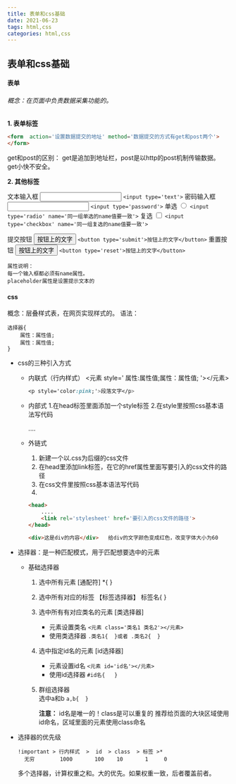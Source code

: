 ```yaml
---
title: 表单和css基础
date: 2021-06-23
tags: html,css
categories: html,css
---
```

## 表单和css基础
#### 表单
###### 概念：在页面中负责数据采集功能的。

**1. 表单标签**

```html
<form  action='设置数据提交的地址' method='数据提交的方式有get和post两个'>
</form>
```


get和post的区别：
    get是追加到地址栏，post是以http的post机制传输数据。
    get小快不安全。

<!--more-->
**2. 其他标签**

文本输入框  <input type='text'> `<input type='text'>`
密码输入框  <input type='password'> `<input type='password'>`
单选       <input type='radio'> `<input type='radio' name='同一组单选的name值要一致'>`
复选       <input type='checkbox'> `<input type='checkbox' name='同一组复选的name值要一致'>`

提交按钮   <button type='submit'>按钮上的文字</button> `<button type='submit'>按钮上的文字</button>`
重置按钮   <button type='reset'>按钮上的文字</button> `<button type='reset'>按钮上的文字</button>`

```
属性说明：
每一个输入框都必须有name属性。
placeholder属性是设置提示文本的
```
#### css

概念：层叠样式表，在网页实现样式的。
语法：
```
选择器{
    属性：属性值;
    属性：属性值;
}
```

- css的三种引入方式
  - 内联式（行内样式）
    <元素 style=' 属性:属性值;属性：属性值; '></元素>
    ```css
    <p style='color:pink;'>段落文字</p>
    ```

  - 内部式
    1.在head标签里面添加一个style标签
    2.在style里按照css基本语法写代码
    <head>
        ....
        <style>
            选择器{
                属性：属性值;
                属性：属性值;
            }
        </style>
    </head>

  - 外链式
    1. 新建一个以.css为后缀的css文件
    2. 在head里添加link标签，在它的href属性里面写要引入的css文件的路径
    3. 在css文件里按照css基本语法写代码
    4. 
    ```html
    <head>
        ....
        <link rel='stylesheet' href='要引入的css文件的路径'>
    </head>
    
    <div>这是div的内容</div>   给div的文字颜色变成红色，改变字体大小为60
    ```
- 选择器：是一种匹配模式，用于匹配想要选中的元素
  - 基础选择器
    1. 选中所有元素  [通配符]
        *{   }
    
    2. 选中所有对应的标签  【标签选择器】
        标签名{  }
    
    3. 选中所有有对应类名的元素   [类选择器]
        - 元素设置类名    `<元素 class='类名1 类名2'></元素>`
        - 使用类选择器    `.类名1{  }或者 .类名2{  }`
    
    4. 选中指定id名的元素    [id选择器]
        - 元素设置id名    `<元素 id='id名'></元素>`
        - 使用id选择器    `#id名{   }`
    
    5. 群组选择器   
        选中a和b    `a,b{  }`

        **注意：**  id名是唯一的！class是可以重复的
        推荐给页面的大块区域使用id命名，区域里面的元素使用class命名

- 选择器的优先级
    ```
    !important > 行内样式  >  id  > class  > 标签 >*
      无穷        1000       100    10       1     0
    ```
    多个选择器，计算权重之和。大的优先。如果权重一致，后者覆盖前者。


